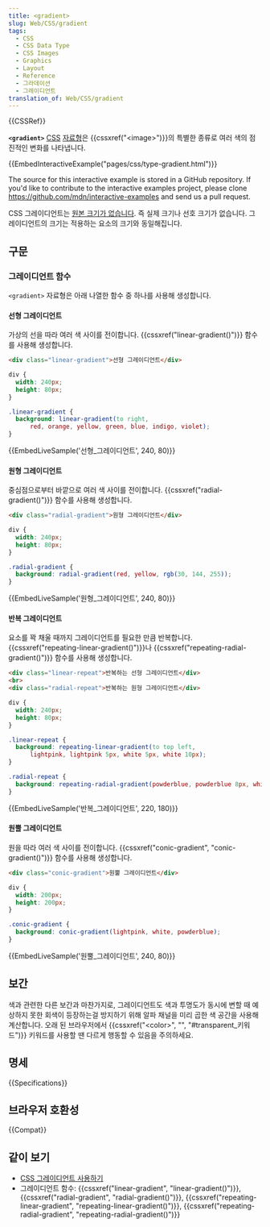 ```yaml
---
title: <gradient>
slug: Web/CSS/gradient
tags:
  - CSS
  - CSS Data Type
  - CSS Images
  - Graphics
  - Layout
  - Reference
  - 그라데이션
  - 그레이디언트
translation_of: Web/CSS/gradient
---
```


{{CSSRef}}

**`<gradient>`** [CSS](/ko/docs/Web/CSS) [자료형](/ko/docs/Web/CSS/CSS_Types)은 {{cssxref("&lt;image&gt;")}}의 특별한 종류로 여러 색의 점진적인 변화를 나타냅니다.

{{EmbedInteractiveExample("pages/css/type-gradient.html")}}

<div class="hidden">The source for this interactive example is stored in a GitHub repository. If you'd like to contribute to the interactive examples project, please clone <a href="https://github.com/mdn/interactive-examples">https://github.com/mdn/interactive-examples</a> and send us a pull request.</div>

CSS 그레이디언트는 [원본 크기가 없습니다](/ko/docs/Web/CSS/image#no_intrinsic). 즉 실제 크기나 선호 크기가 없습니다. 그레이디언트의 크기는 적용하는 요소의 크기와 동일해집니다.

## 구문

### 그레이디언트 함수

`<gradient>` 자료형은 아래 나열한 함수 중 하나를 사용해 생성합니다.

#### 선형 그레이디언트

가상의 선을 따라 여러 색 사이를 전이합니다. {{cssxref("linear-gradient()")}} 함수를 사용해 생성합니다.

```html hidden
<div class="linear-gradient">선형 그레이디언트</div>
```

```css hidden
div {
  width: 240px;
  height: 80px;
}
```

```css
.linear-gradient {
  background: linear-gradient(to right,
      red, orange, yellow, green, blue, indigo, violet);
}
```

{{EmbedLiveSample('선형_그레이디언트', 240, 80)}}

#### 원형 그레이디언트

중심점으로부터 바깥으로 여러 색 사이를 전이합니다. {{cssxref("radial-gradient()")}} 함수를 사용해 생성합니다.

```html hidden
<div class="radial-gradient">원형 그레이디언트</div>
```

```css hidden
div {
  width: 240px;
  height: 80px;
}
```

```css
.radial-gradient {
  background: radial-gradient(red, yellow, rgb(30, 144, 255));
}
```

{{EmbedLiveSample('원형_그레이디언트', 240, 80)}}

#### 반복 그레이디언트

요소를 꽉 채울 때까지 그레이디언트를 필요한 만큼 반복합니다. {{cssxref("repeating-linear-gradient()")}}나 {{cssxref("repeating-radial-gradient()")}} 함수를 사용해 생성합니다.

```html hidden
<div class="linear-repeat">반복하는 선형 그레이디언트</div>
<br>
<div class="radial-repeat">반복하는 원형 그레이디언트</div>
```

```css hidden
div {
  width: 240px;
  height: 80px;
}
```

```css
.linear-repeat {
  background: repeating-linear-gradient(to top left,
      lightpink, lightpink 5px, white 5px, white 10px);
}

.radial-repeat {
  background: repeating-radial-gradient(powderblue, powderblue 8px, white 8px, white 16px);
}
```

{{EmbedLiveSample('반복_그레이디언트', 220, 180)}}

#### 원뿔 그레이디언트

원을 따라 여러 색 사이를 전이합니다. {{cssxref("conic-gradient", "conic-gradient()")}} 함수를 사용해 생성합니다.

```html hidden
<div class="conic-gradient">원뿔 그레이디언트</div>
```

```css hidden
div {
  width: 200px;
  height: 200px;
}
```

```css
.conic-gradient {
  background: conic-gradient(lightpink, white, powderblue);
}
```

{{EmbedLiveSample('원뿔_그레이디언트', 240, 80)}}

## 보간

색과 관련한 다른 보간과 마찬가지로, 그레이디언트도 색과 투명도가 동시에 변할 때 예상하지 못한 회색이 등장하는걸 방지하기 위해 알파 채널을 미리 곱한 색 공간을 사용해 계산합니다. 오래 된 브라우저에서 {{cssxref("&lt;color&gt;", "", "#transparent_키워드")}} 키워드를 사용할 땐 다르게 행동할 수 있음을 주의하세요.

## 명세

{{Specifications}}

## 브라우저 호환성

{{Compat}}

## 같이 보기

- [CSS 그레이디언트 사용하기](/ko/docs/CSS/Using_CSS_gradients)
- 그레이디언트 함수: {{cssxref("linear-gradient", "linear-gradient()")}}, {{cssxref("radial-gradient", "radial-gradient()")}}, {{cssxref("repeating-linear-gradient", "repeating-linear-gradient()")}}, {{cssxref("repeating-radial-gradient", "repeating-radial-gradient()")}}
